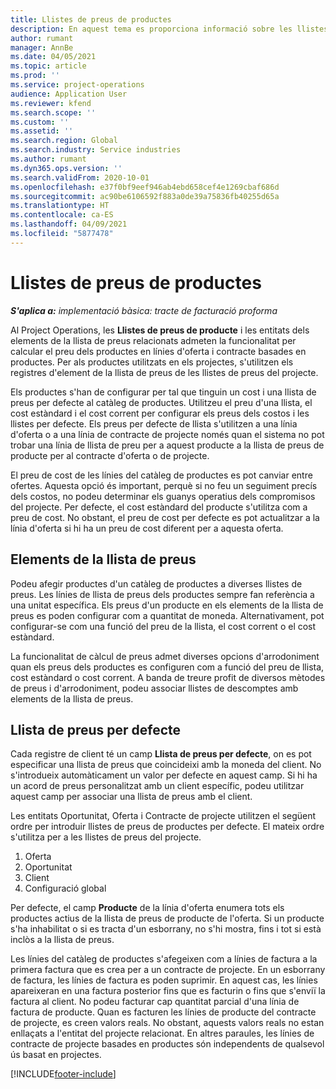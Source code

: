 ```yaml
---
title: Llistes de preus de productes
description: En aquest tema es proporciona informació sobre les llistes de preus en els preus dels catàlegs utilitzats per a ofertes de projectes i contractes.
author: rumant
manager: AnnBe
ms.date: 04/05/2021
ms.topic: article
ms.prod: ''
ms.service: project-operations
audience: Application User
ms.reviewer: kfend
ms.search.scope: ''
ms.custom: ''
ms.assetid: ''
ms.search.region: Global
ms.search.industry: Service industries
ms.author: rumant
ms.dyn365.ops.version: ''
ms.search.validFrom: 2020-10-01
ms.openlocfilehash: e37f0bf9eef946ab4ebd658cef4e1269cbaf686d
ms.sourcegitcommit: ac90be6106592f883a0de39a75836fb40255d65a
ms.translationtype: HT
ms.contentlocale: ca-ES
ms.lasthandoff: 04/09/2021
ms.locfileid: "5877478"
---
```

# <a name="product-price-lists"></a>Llistes de preus de productes

_**S'aplica a:** implementació bàsica: tracte de facturació proforma_

 Al Project Operations, les **Llistes de preus de producte** i les entitats dels elements de la llista de preus relacionats admeten la funcionalitat per calcular el preu dels productes en línies d'oferta i contracte basades en productes. Per als productes utilitzats en els projectes, s'utilitzen els registres d'element de la llista de preus de les llistes de preus del projecte. 

Els productes s'han de configurar per tal que tinguin un cost i una llista de preus per defecte al catàleg de productes. Utilitzeu el preu d'una llista, el cost estàndard i el cost corrent per configurar els preus dels costos i les llistes per defecte. Els preus per defecte de llista s'utilitzen a una línia d'oferta o a una línia de contracte de projecte només quan el sistema no pot trobar una línia de llista de preu per a aquest producte a la llista de preus de producte per al contracte d'oferta o de projecte.

El preu de cost de les línies del catàleg de productes es pot canviar entre ofertes. Aquesta opció és important, perquè si no feu un seguiment precís dels costos, no podeu determinar els guanys operatius dels compromisos del projecte. Per defecte, el cost estàndard del producte s'utilitza com a preu de cost. No obstant, el preu de cost per defecte es pot actualitzar a la línia d'oferta si hi ha un preu de cost diferent per a aquesta oferta.

## <a name="price-list-items"></a>Elements de la llista de preus

Podeu afegir productes d'un catàleg de productes a diverses llistes de preus. Les línies de llista de preus dels productes sempre fan referència a una unitat específica. Els preus d'un producte en els elements de la llista de preus es poden configurar com a quantitat de moneda. Alternativament, pot configurar-se com una funció del preu de la llista, el cost corrent o el cost estàndard.

La funcionalitat de càlcul de preus admet diverses opcions d'arrodoniment quan els preus dels productes es configuren com a funció del preu de llista, cost estàndard o cost corrent. A banda de treure profit de diversos mètodes de preus i d'arrodoniment, podeu associar llistes de descomptes amb elements de la llista de preus. 

 
## <a name="default-product-price-list"></a>Llista de preus per defecte
Cada registre de client té un camp **Llista de preus per defecte**, on es pot especificar una llista de preus que coincideixi amb la moneda del client. No s'introdueix automàticament un valor per defecte en aquest camp. Si hi ha un acord de preus personalitzat amb un client específic, podeu utilitzar aquest camp per associar una llista de preus amb el client.

Les entitats Oportunitat, Oferta i Contracte de projecte utilitzen el següent ordre per introduir llistes de preus de productes per defecte. El mateix ordre s'utilitza per a les llistes de preus del projecte.

1.  Oferta
2.  Oportunitat
3.  Client
4.  Configuració global 

Per defecte, el camp **Producte** de la línia d'oferta enumera tots els productes actius de la llista de preus de producte de l'oferta. Si un producte s'ha inhabilitat o si es tracta d'un esborrany, no s'hi mostra, fins i tot si està inclòs a la llista de preus. 

Les línies del catàleg de productes s'afegeixen com a línies de factura a la primera factura que es crea per a un contracte de projecte. En un esborrany de factura, les línies de factura es poden suprimir. En aquest cas, les línies apareixeran en una factura posterior fins que es facturin o fins que s'enviï la factura al client. No podeu facturar cap quantitat parcial d'una línia de factura de producte. Quan es facturen les línies de producte del contracte de projecte, es creen valors reals. No obstant, aquests valors reals no estan enllaçats a l'entitat del projecte relacionat. En altres paraules, les línies de contracte de projecte basades en productes són independents de qualsevol ús basat en projectes. 


[!INCLUDE[footer-include](../includes/footer-banner.md)]
